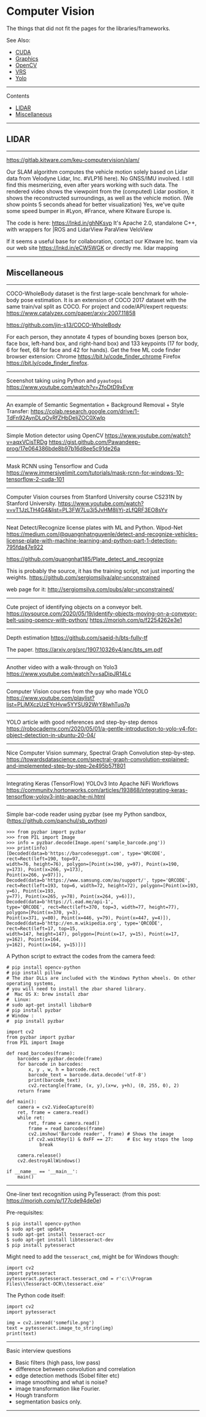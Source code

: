 # Computer Vision

The things that did not fit the pages for the libraries/frameworks.

See Also:

  - [CUDA](CUDA.md)
  - [Graphics](Graphics.md)
  - [OpenCV](OpenCV.md)
  - [VRS](VRS.md)
  - [Yolo](Yolo.md)

---

Contents

- [LIDAR](ComputerVision.md#LIDAR)
- [Miscellaneous](ComputerVision.md#Miscellaneous)

---

## LIDAR

---

https://gitlab.kitware.com/keu-computervision/slam/

Our SLAM algorithm computes the vehicle motion solely based on Lidar
data from Velodyne Lidar, Inc. #VLP16 here). No GNSS/IMU involved.
I still find this mesmerizing, even after years working with such data.
The rendered video shows the viewpoint from the (computed) Lidar position,
it shows the reconstructed surroundings, as well as the vehicle motion.
(We show points 5 seconds ahead for better visualization)
Yes, we've quite some speed bumper in #Lyon, #France, where Kitware Europe
is.

The code is here: https://lnkd.in/ghNKsyp
It's Apache 2.0, standalone C++, with wrappers for |ROS and LidarView
ParaView VeloView

If it seems a useful base for collaboration, contact our Kitware Inc.
team via our web site https://lnkd.in/eCW5WGK or directly me.
lidar mapping

---

## Miscellaneous

---

COCO-WholeBody dataset is the first large-scale benchmark for whole-body pose estimation.
It is an extension of COCO 2017 dataset with the same train/val split as COCO.
For project and code/API/expert requests: https://www.catalyzex.com/paper/arxiv:2007.11858

https://github.com/jin-s13/COCO-WholeBody

For each person, they annotate 4 types of bounding boxes (person box, face box, left-hand
box, and right-hand box) and 133 keypoints (17 for body, 6 for feet, 68 for face and 42 for hands).
Get the free ML code finder browser extension:
Chrome https://bit.ly/code_finder_chrome
Firefox https://bit.ly/code_finder_firefox.

---

Sceenshot taking using Python and `pyautogui`
https://www.youtube.com/watch?v=ZfoDtD9xEvw

---

An example of Semantic Segmentation + Background Removal + Style Transfer:
https://colab.research.google.com/drive/1-TdFn92AynDLqOvRfZHbDeljZOC0XwIp

---

Simple Motion detector using OpenCV 
https://www.youtube.com/watch?v=aqxVCisTRDg
https://gist.github.com/Pawandeep-prog/17e064386bde8b97b16d8ee5c91de26a

---

Mask RCNN using Tensorflow and Cuda
https://www.immersivelimit.com/tutorials/mask-rcnn-for-windows-10-tensorflow-2-cuda-101

---

Computer Vision courses from Stanford University 
course CS231N by Stanford University.
https://www.youtube.com/watch?v=vT1JzLTH4G4&list=PL3FW7Lu3i5JvHM8ljYj-zLfQRF3EO8sYv

---

Neat Detect/Recognize license plates with ML and Python. Wpod-Net
https://medium.com/@quangnhatnguyenle/detect-and-recognize-vehicles-license-plate-with-machine-learning-and-python-part-1-detection-795fda47e922

https://github.com/quangnhat185/Plate_detect_and_recognize

This is probably the source, it has the training script, not just importing the weights.
https://github.com/sergiomsilva/alpr-unconstrained

web page for it:
http://sergiomsilva.com/pubs/alpr-unconstrained/

---

Cute project of identifying objects on a conveyor belt.
https://pysource.com/2020/05/19/identify-objects-moving-on-a-conveyor-belt-using-opencv-with-python/
https://morioh.com/p/f2254262e3e1

---

Depth estimation
https://github.com/saeid-h/bts-fully-tf

The paper.
https://arxiv.org/src/1907.10326v4/anc/bts_sm.pdf

---

Another video with a walk-through on Yolo3
https://www.youtube.com/watch?v=saDipJR14Lc

--- 

Computer Vision courses from the guy who made YOLO
https://www.youtube.com/playlist?list=PLjMXczUzEYcHvw5YYSU92WrY8IwhTuq7p

--- 

YOLO article with good references and step-by-step demos
https://robocademy.com/2020/05/01/a-gentle-introduction-to-yolo-v4-for-object-detection-in-ubuntu-20-04/

--- 

Nice Computer Vision summary, Spectral Graph Convolution step-by-step.
https://towardsdatascience.com/spectral-graph-convolution-explained-and-implemented-step-by-step-2e495b57f801

---

Integrating Keras (TensorFlow) YOLOv3 Into Apache NiFi Workflows
https://community.hortonworks.com/articles/193868/integrating-keras-tensorflow-yolov3-into-apache-ni.html

---

Simple bar-code reader using pyzbar (see my Python sandbox, (https://github.com/panchul/sb_python) 

    >>> from pyzbar import pyzbar
    >>> from PIL import Image
    >>> info = pyzbar.decode(Image.open('sample_barcode.png'))
    >>> print(info)
    [Decoded(data=b'https://barcodesegypt.com', type='QRCODE', rect=Rect(left=190, top=97,
    width=76, height=76), polygon=[Point(x=190, y=97), Point(x=190, y=173), Point(x=266, y=173),
    Point(x=266, y=97)]), Decoded(data=b'https://www.samsung.com/au/support/', type='QRCODE',
    rect=Rect(left=193, top=6, width=72, height=72), polygon=[Point(x=193, y=6), Point(x=193,
    y=77), Point(x=265, y=78), Point(x=264, y=6)]), Decoded(data=b'https://l.ead.me/api-1',
    type='QRCODE', rect=Rect(left=370, top=3, width=77, height=77), polygon=[Point(x=370, y=3),
    Point(x=371, y=80), Point(x=446, y=79), Point(x=447, y=4)]),
    Decoded(data=b'http://en.m.wikipedia.org', type='QRCODE', rect=Rect(left=17, top=15,
    width=147, height=147), polygon=[Point(x=17, y=15), Point(x=17, y=162), Point(x=164,
    y=162), Point(x=164, y=15)])]
    
A Python script to extract the codes from the camera feed:

    # pip install opencv-python 
    # pip install pillow 
    # The zbar DLLs are included with the Windows Python wheels. On other operating systems,
    # you will need to install the zbar shared library.
    #  Mac OS X: brew install zbar
    #  Linux: 
    # sudo apt-get install libzbar0
    # pip install pyzbar
    # Window :
    #  pip install pyzbar
    
    import cv2
    from pyzbar import pyzbar
    from PIL import Image
    
    def read_barcodes(frame):
        barcodes = pyzbar.decode(frame)
        for barcode in barcodes:
            x, y , w, h = barcode.rect
            barcode_text = barcode.data.decode('utf-8')
            print(barcode_text)
            cv2.rectangle(frame, (x, y),(x+w, y+h), (0, 255, 0), 2)
        return frame
    
    def main():
        camera = cv2.VideoCapture(0)
        ret, frame = camera.read()
        while ret:
            ret, frame = camera.read()
            frame = read_barcodes(frame)
            cv2.imshow('Barcode reader', frame) # Shows the image
            if cv2.waitKey(1) & 0xFF == 27:     # Esc key stops the loop
                break
    
        camera.release()
        cv2.destroyAllWindows()
    
    if __name__ == '__main__':
        main()

---

One-liner text recognition using PyTesseract:
(from this post: https://morioh.com/p/177cde94de0e)

Pre-requisites:

    $ pip install opencv-python
    $ sudo apt-get update
    $ sudo apt-get install tesseract-ocr
    $ sudo apt-get install libtesseract-dev
    $ pip install pytesseract

Might need to add the `tesseract_cmd`, might be for Windows though:

    import cv2
    import pytesseract
    pytesseract.pytesseract.tesseract_cmd = r'c:\\Program Files\\Tesseract-OCR\\tesseract.exe'

The Python code itself:

    import cv2
    import pytesseract
    
    img = cv2.imread('somefile.png')
    text = pytesseract.image_to_string(img)
    print(text)

---

Basic interview questions

- Basic filters (high pass, low pass)
- difference between convolution and correlation
- edge detection methods (Sobel filter etc)
- image smoothing and what is noise?
- image transformation like Fourier.
- Hough transform
- segmentation basics only.

---
